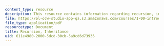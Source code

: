```yaml
---
content_type: resource
description: This resource contains information regarding recursion, inheritance.
file: https://ol-ocw-studio-app-qa.s3.amazonaws.com/courses/1-00-introduction-to-computers-and-engineering-problem-solving-spring-2012/611e498020005dcd30cb5a9cd6d73935_MIT1_00S12_REC_5.pdf
file_type: application/pdf
resourcetype: Document
title: Recursion, Inheritance
uid: 611e4980-2000-5dcd-30cb-5a9cd6d73935
---
```


